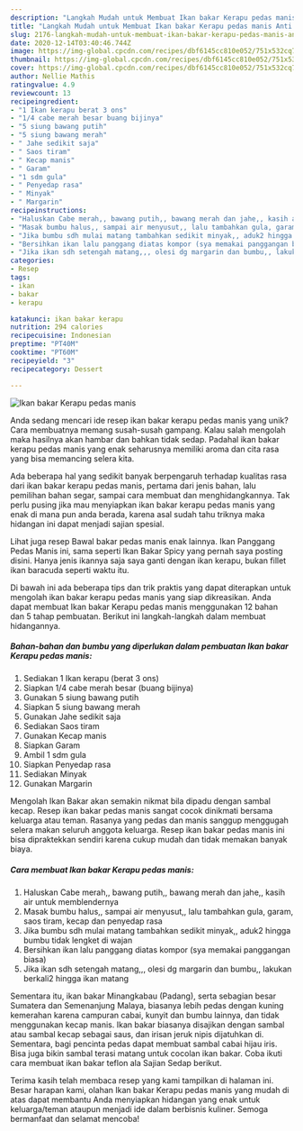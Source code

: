 ```yaml
---
description: "Langkah Mudah untuk Membuat Ikan bakar Kerapu pedas manis Anti Gagal"
title: "Langkah Mudah untuk Membuat Ikan bakar Kerapu pedas manis Anti Gagal"
slug: 2176-langkah-mudah-untuk-membuat-ikan-bakar-kerapu-pedas-manis-anti-gagal
date: 2020-12-14T03:40:46.744Z
image: https://img-global.cpcdn.com/recipes/dbf6145cc810e052/751x532cq70/ikan-bakar-kerapu-pedas-manis-foto-resep-utama.jpg
thumbnail: https://img-global.cpcdn.com/recipes/dbf6145cc810e052/751x532cq70/ikan-bakar-kerapu-pedas-manis-foto-resep-utama.jpg
cover: https://img-global.cpcdn.com/recipes/dbf6145cc810e052/751x532cq70/ikan-bakar-kerapu-pedas-manis-foto-resep-utama.jpg
author: Nellie Mathis
ratingvalue: 4.9
reviewcount: 13
recipeingredient:
- "1 Ikan kerapu berat 3 ons"
- "1/4 cabe merah besar buang bijinya"
- "5 siung bawang putih"
- "5 siung bawang merah"
- " Jahe sedikit saja"
- " Saos tiram"
- " Kecap manis"
- " Garam"
- "1 sdm gula"
- " Penyedap rasa"
- " Minyak"
- " Margarin"
recipeinstructions:
- "Haluskan Cabe merah,, bawang putih,, bawang merah dan jahe,, kasih air untuk memblendernya"
- "Masak bumbu halus,, sampai air menyusut,, lalu tambahkan gula, garam, saos tiram, kecap dan penyedap rasa"
- "Jika bumbu sdh mulai matang tambahkan sedikit minyak,, aduk2 hingga bumbu tidak lengket di wajan"
- "Bersihkan ikan lalu panggang diatas kompor (sya memakai panggangan biasa)"
- "Jika ikan sdh setengah matang,,, olesi dg margarin dan bumbu,, lakukan berkali2 hingga ikan matang"
categories:
- Resep
tags:
- ikan
- bakar
- kerapu

katakunci: ikan bakar kerapu 
nutrition: 294 calories
recipecuisine: Indonesian
preptime: "PT40M"
cooktime: "PT60M"
recipeyield: "3"
recipecategory: Dessert

---
```



![Ikan bakar Kerapu pedas manis](https://img-global.cpcdn.com/recipes/dbf6145cc810e052/751x532cq70/ikan-bakar-kerapu-pedas-manis-foto-resep-utama.jpg)

Anda sedang mencari ide resep ikan bakar kerapu pedas manis yang unik? Cara membuatnya memang susah-susah gampang. Kalau salah mengolah maka hasilnya akan hambar dan bahkan tidak sedap. Padahal ikan bakar kerapu pedas manis yang enak seharusnya memiliki aroma dan cita rasa yang bisa memancing selera kita.

Ada beberapa hal yang sedikit banyak berpengaruh terhadap kualitas rasa dari ikan bakar kerapu pedas manis, pertama dari jenis bahan, lalu pemilihan bahan segar, sampai cara membuat dan menghidangkannya. Tak perlu pusing jika mau menyiapkan ikan bakar kerapu pedas manis yang enak di mana pun anda berada, karena asal sudah tahu triknya maka hidangan ini dapat menjadi sajian spesial.

Lihat juga resep Bawal bakar pedas manis enak lainnya. Ikan Panggang Pedas Manis ini, sama seperti Ikan Bakar Spicy yang pernah saya posting disini. Hanya jenis ikannya saja saya ganti dengan ikan kerapu, bukan fillet ikan baracuda seperti waktu itu.


Di bawah ini ada beberapa tips dan trik praktis yang dapat diterapkan untuk mengolah ikan bakar kerapu pedas manis yang siap dikreasikan. Anda dapat membuat Ikan bakar Kerapu pedas manis menggunakan 12 bahan dan 5 tahap pembuatan. Berikut ini langkah-langkah dalam membuat hidangannya.

<!--inarticleads1-->

##### Bahan-bahan dan bumbu yang diperlukan dalam pembuatan Ikan bakar Kerapu pedas manis:

1. Sediakan 1 Ikan kerapu (berat 3 ons)
1. Siapkan 1/4 cabe merah besar (buang bijinya)
1. Gunakan 5 siung bawang putih
1. Siapkan 5 siung bawang merah
1. Gunakan  Jahe sedikit saja
1. Sediakan  Saos tiram
1. Gunakan  Kecap manis
1. Siapkan  Garam
1. Ambil 1 sdm gula
1. Siapkan  Penyedap rasa
1. Sediakan  Minyak
1. Gunakan  Margarin


Mengolah Ikan Bakar akan semakin nikmat bila dipadu dengan sambal kecap. Resep ikan bakar pedas manis sangat cocok dinikmati bersama keluarga atau teman. Rasanya yang pedas dan manis sanggup menggugah selera makan seluruh anggota keluarga. Resep ikan bakar pedas manis ini bisa dipraktekkan sendiri karena cukup mudah dan tidak memakan banyak biaya. 

<!--inarticleads2-->

##### Cara membuat Ikan bakar Kerapu pedas manis:

1. Haluskan Cabe merah,, bawang putih,, bawang merah dan jahe,, kasih air untuk memblendernya
1. Masak bumbu halus,, sampai air menyusut,, lalu tambahkan gula, garam, saos tiram, kecap dan penyedap rasa
1. Jika bumbu sdh mulai matang tambahkan sedikit minyak,, aduk2 hingga bumbu tidak lengket di wajan
1. Bersihkan ikan lalu panggang diatas kompor (sya memakai panggangan biasa)
1. Jika ikan sdh setengah matang,,, olesi dg margarin dan bumbu,, lakukan berkali2 hingga ikan matang


Sementara itu, ikan bakar Minangkabau (Padang), serta sebagian besar Sumatera dan Semenanjung Malaya, biasanya lebih pedas dengan kuning kemerahan karena campuran cabai, kunyit dan bumbu lainnya, dan tidak menggunakan kecap manis. Ikan bakar biasanya disajikan dengan sambal atau sambal kecap sebagai saus, dan irisan jeruk nipis dijatuhkan di. Sementara, bagi pencinta pedas dapat membuat sambal cabai hijau iris. Bisa juga bikin sambal terasi matang untuk cocolan ikan bakar. Coba ikuti cara membuat ikan bakar teflon ala Sajian Sedap berikut. 

Terima kasih telah membaca resep yang kami tampilkan di halaman ini. Besar harapan kami, olahan Ikan bakar Kerapu pedas manis yang mudah di atas dapat membantu Anda menyiapkan hidangan yang enak untuk keluarga/teman ataupun menjadi ide dalam berbisnis kuliner. Semoga bermanfaat dan selamat mencoba!
